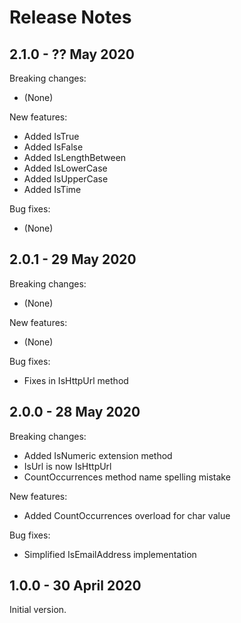 # Release Notes

## 2.1.0 - ?? May 2020

Breaking changes:
- (None)

New features:
- Added IsTrue
- Added IsFalse
- Added IsLengthBetween
- Added IsLowerCase
- Added IsUpperCase
- Added IsTime

Bug fixes:
- (None)

## 2.0.1 - 29 May 2020

Breaking changes:
- (None)

New features:
- (None)

Bug fixes:
- Fixes in IsHttpUrl method

## 2.0.0 - 28 May 2020

Breaking changes:
- Added IsNumeric extension method
- IsUrl is now IsHttpUrl
- CountOccurrences method name spelling mistake

New features:
- Added CountOccurrences overload for char value

Bug fixes:
- Simplified IsEmailAddress implementation

## 1.0.0 - 30 April 2020

Initial version.
